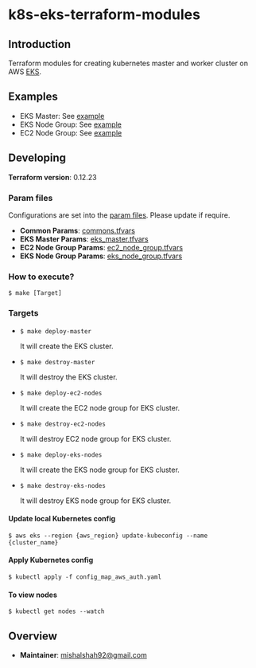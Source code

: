 # k8s-eks-terraform-modules

## Introduction

Terraform modules for creating kubernetes master and worker cluster on AWS [EKS](https://aws.amazon.com/eks/).

## Examples
- EKS Master: See [example](test/eks_master/main.tf)
- EKS Node Group: See [example](test/eks_node-group/main.tf)
- EC2 Node Group: See [example](test/ec2_node_groups/main.tf)

## Developing

**Terraform version**: 0.12.23

### **Param files**

Configurations are set into the [param files](test). Please update if require.

- **Common Params**: [commons.tfvars](test/commons.tfvars)
- **EKS Master Params**: [eks_master.tfvars](test/eks_master.tfvars)
- **EC2 Node Group Params**: [ec2_node_group.tfvars](test/ec2_node_group.tfvars)
- **EKS Node Group Params**: [eks_node_group.tfvars](test/eks_node_group.tfvars)

### **How to execute?**

```shell script
$ make [Target]
```

### **Targets**

- `$ make deploy-master`

    It will create the EKS cluster.
 
- `$ make destroy-master`

    It will destroy the EKS cluster.    

- `$ make deploy-ec2-nodes`

    It will create the EC2 node group for EKS cluster.
 
- `$ make destroy-ec2-nodes`

    It will destroy EC2 node group for EKS cluster.

- `$ make deploy-eks-nodes`

    It will create the EKS node group for EKS cluster.
 
- `$ make destroy-eks-nodes`

    It will destroy EKS node group for EKS cluster.

#### Update local Kubernetes config
```shell script
$ aws eks --region {aws_region} update-kubeconfig --name {cluster_name}
```

#### Apply Kubernetes config
```shell script
$ kubectl apply -f config_map_aws_auth.yaml
```

#### To view nodes
```shell script
$ kubectl get nodes --watch
```
    
## Overview

- **Maintainer**: mishalshah92@gmail.com